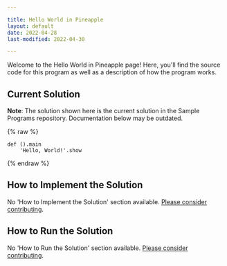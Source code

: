 ```yaml
---

title: Hello World in Pineapple
layout: default
date: 2022-04-28
last-modified: 2022-04-30

---
```


Welcome to the Hello World in Pineapple page! Here, you'll find the source code for this program as well as a description of how the program works.

## Current Solution

**Note**: The solution shown here is the current solution in the Sample Programs repository. Documentation below may be outdated.

{% raw %}

```pineapple
def ().main
    'Hello, World!'.show
```

{% endraw %}

## How to Implement the Solution

No 'How to Implement the Solution' section available. [Please consider contributing](https://github.com/TheRenegadeCoder/sample-programs-website).

## How to Run the Solution

No 'How to Run the Solution' section available. [Please consider contributing](https://github.com/TheRenegadeCoder/sample-programs-website).